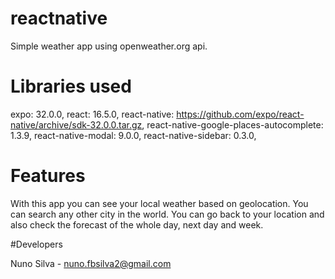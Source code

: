 # reactnative
Simple weather app using openweather.org api.

# Libraries used

expo: 32.0.0,
react: 16.5.0,
react-native: https://github.com/expo/react-native/archive/sdk-32.0.0.tar.gz,
react-native-google-places-autocomplete: 1.3.9,
react-native-modal: 9.0.0,
react-native-sidebar: 0.3.0,

# Features

With this app you can see your local weather based on geolocation. 
You can search any other city in the world. 
You can go back to your location and also check the forecast of the whole day, next day and week.

#Developers

Nuno Silva - nuno.fbsilva2@gmail.com
